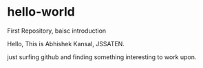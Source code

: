 # hello-world
First Repository, baisc introduction

Hello,
This is Abhishek Kansal, JSSATEN.

just surfing github and finding something interesting to work upon.
